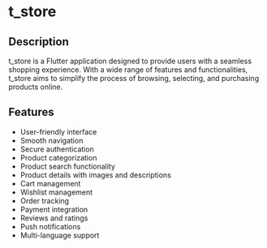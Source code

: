 # t_store

## Description
t_store is a Flutter application designed to provide users with a seamless shopping experience. With a wide range of features and functionalities, t_store aims to simplify the process of browsing, selecting, and purchasing products online.

## Features
- User-friendly interface
- Smooth navigation
- Secure authentication
- Product categorization
- Product search functionality
- Product details with images and descriptions
- Cart management
- Wishlist management
- Order tracking
- Payment integration
- Reviews and ratings
- Push notifications
- Multi-language support